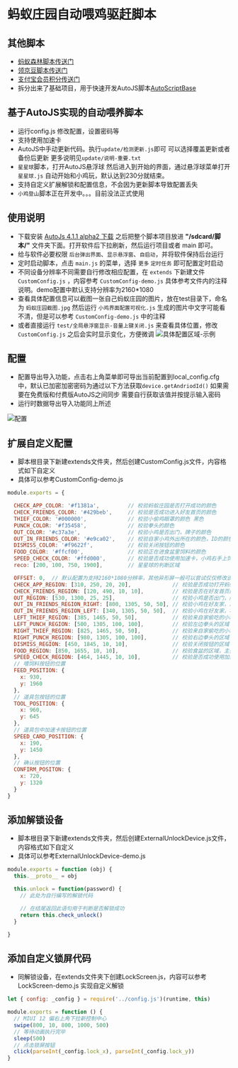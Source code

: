 # 蚂蚁庄园自动喂鸡驱赶脚本

## 其他脚本

- [蚂蚁森林脚本传送门](https://github.com/TonyJiangWJ/Ant-Forest)
- [领京豆脚本传送门](https://github.com/TonyJiangWJ/JingDongBeans)
- [支付宝会员积分传送门](https://github.com/TonyJiangWJ/Alipay-Credits)
- 拆分出来了基础项目，用于快速开发AutoJS脚本[AutoScriptBase](https://github.com/TonyJiangWJ/AutoScriptBase)

## 基于AutoJS实现的自动喂养脚本

- 运行config.js 修改配置，设置密码等
- 支持使用加速卡
- AutoJS中手动更新代码。执行`update/检测更新.js`即可 可以选择覆盖更新或者备份后更新 更多说明见`update/说明-重要.txt`
- `星星球`脚本，打开AutoJS悬浮球 然后进入到开始的界面，通过悬浮球菜单打开`星星球.js` 自动开始和小鸡玩，默认达到230分就结束。
- 支持自定义扩展解锁和配置信息，不会因为更新脚本导致配置丢失
- `小鸡登山`脚本正在开发中。。。目前没法正式使用

## 使用说明

- 下载安装 [AutoJs 4.1.1 alpha2 下载](https://www.dropbox.com/s/pe3w53k0fugo1fa/Autojs%204.1.1%20Alpha2.apk?dl=0) 之后把整个脚本项目放进 **"/sdcard/脚本/"** 文件夹下面。打开软件后下拉刷新，然后运行项目或者 main 即可。
- 给与软件必要权限 `后台弹出界面`、`显示悬浮窗`、`自启动`，并将软件保持后台运行
- 定时启动脚本，点击 `main.js` 的菜单，选择 `更多` `定时任务` 即可配置定时启动
- 不同设备分辨率不同需要自行修改相应配置，在 `extends` 下新建文件 `CustomConfig.js` ，内容参考 `CustomConfig-demo.js` 具体参考文件内的注释说明。demo配置中默认支持分辨率为2160*1080
- 查看具体配置信息可以截图一张自己蚂蚁庄园的图片，放在test目录下，命名为 `蚂蚁庄园截图.jpg` 然后运行 `小鸡界面配置可视化.js` 生成的图片中文字可能看不清，但是可以参考 `CustomConfig-demo.js` 中的注释
- 或者直接运行 `test/全局悬浮窗显示-音量上键关闭.js` 来查看具体位置，修改 `CustomConfig.js` 之后会实时显示变化，方便微调
  ![具体配置区域-示例](./test/蚂蚁庄园区域示例.jpg)

## 配置

- 配置导出导入功能，点击右上角菜单即可导出当前配置到local_config.cfg中，默认已加密加密密码为通过以下方法获取`device.getAndriodId()` 如果需要在免费版和付费版AutoJS之间同步 需要自行获取该值并按提示输入密码
- 运行时数据导出导入功能同上所述

![配置](./config.jpg)

## 扩展自定义配置

- 脚本根目录下新建extends文件夹，然后创建CustomConfig.js文件，内容格式如下自定义
- 具体可以参考CustomConfig-demo.js

```javascript
module.exports = {

  CHECK_APP_COLOR: '#f1381a',         // 校验蚂蚁庄园是否打开成功的颜色
  CHECK_FRIENDS_COLOR: '#429beb',     // 校验是否成功进入好友首页的颜色
  THIEF_COLOR: '#000000',             // 校验小偷鸡眼罩的颜色 黑色
  PUNCH_COLOR: '#f35458',             // 校验拳头的颜色
  OUT_COLOR: '#c37a3e',               // 校验小鸡是否出门，牌子的颜色
  OUT_IN_FRIENDS_COLOR: '#e9ca02',    // 校验自家小鸡外出所在的颜色，ID的颜色 黄色
  DISMISS_COLOR: '#f9622f',           // 校验关闭按钮的颜色
  FOOD_COLOR: '#ffcf00',              // 校验正在进食盆里饲料的颜色
  SPEED_CHECK_COLOR: '#ffd000',       // 校验是否成功使用加速卡，小鸡右手上饲料的颜色
  reco: [200, 100, 750, 1900],        // 星星球的判断区域

  OFFSET: 0,  // 默认配置为支持2160*1080分辨率，其他异形屏一般可以尝试仅仅修改该偏移量, 如果不行就修改具体区域的配置吧
  CHECK_APP_REGION: [310, 250, 20, 20],             // 校验是否成功打开蚂蚁庄园的区域，左上角❤️的区域
  CHECK_FRIENDS_REGION: [120, 490, 10, 10],         // 校验是否在好友首页的区域  左上角 发消息蓝色的区域
  OUT_REGION: [530, 1300, 25, 25],                  // 校验小鸡是否出门，牌子的区域
  OUT_IN_FRIENDS_REGION_RIGHT: [800, 1305, 50, 50], // 校验小鸡在好友家，左边的区域
  OUT_IN_FRIENDS_REGION_LEFT: [340, 1305, 50, 50],  // 校验小鸡在好友家，右边的区域
  LEFT_THIEF_REGION: [385, 1465, 50, 50],           // 校验来自家偷吃的小鸡，左边的区域
  LEFT_PUNCH_REGION: [500, 1305, 100, 100],         // 校验左边拳头的区域
  RIGHT_THIEF_REGION: [825, 1465, 50, 50],          // 校验来自家偷吃的小鸡，右边的区域
  RIGHT_PUNCH_REGION: [980, 1305, 100, 100],        // 校验右边拳头的区域
  DISMISS_REGION: [450, 1845, 10, 10],              // 校验关闭按钮的区域
  FOOD_REGION: [850, 1655, 10, 10],                 // 校验食盆的区域，主要校验是否存在饲料
  SPEED_CHECK_REGION: [464, 1445, 10, 10],          // 校验是否成功使用加速卡的区域，小鸡右手拿饲料的位置
  // 喂饲料按钮的位置
  FEED_POSITION: {
    x: 930,
    y: 1960
  },
  // 道具包按钮的位置
  TOOL_POSITION: {
    x: 960,
    y: 645
  },
  // 道具包中加速卡按钮的位置
  SPEED_CARD_POSITION: {
    x: 190,
    y: 1450
  },
  // 确认按钮的位置
  CONFIRM_POSITON: {
    x: 720,
    y: 1320
  }
}
```

## 添加解锁设备

- 脚本根目录下新建extends文件夹，然后创建ExternalUnlockDevice.js文件，内容格式如下自定义
- 具体可以参考ExternalUnlockDevice-demo.js

```javascript
module.exports = function (obj) {
  this.__proto__ = obj

  this.unlock = function(password) {
    // 此处为自行编写的解锁代码

    // 在结尾返回此语句用于判断是否解锁成功
    return this.check_unlock()
  }

}
```

## 添加自定义锁屏代码

- 同解锁设备，在extends文件夹下创建LockScreen.js，内容可以参考LockScreen-demo.js 实现自定义解锁

```javascript
let { config: _config } = require('../config.js')(runtime, this)

module.exports = function () {
  // MIUI 12 偏右上角下拉新控制中心
  swipe(800, 10, 800, 1000, 500)
  // 等待动画执行完毕
  sleep(500)
  // 点击锁屏按钮
  click(parseInt(_config.lock_x), parseInt(_config.lock_y))
}
```
